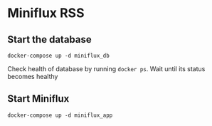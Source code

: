 # Miniflux RSS

## Start the database

```
docker-compose up -d miniflux_db
```

Check health of database by running `docker ps`. Wait until its status becomes healthy

## Start Miniflux

```
docker-compose up -d miniflux_app
```